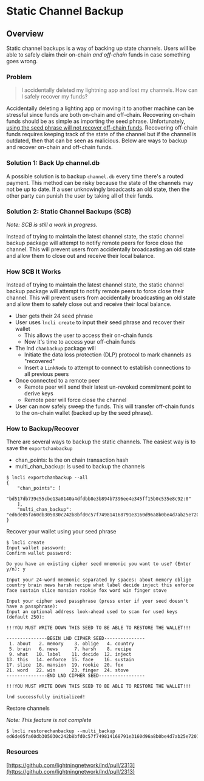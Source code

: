 # Static Channel Backup

## Overview

Static channel backups is a way of backing up state channels. Users will be able to safely claim their on-chain _and_ _off-chain_ funds in case something goes wrong. 

### Problem

> I accidentally deleted my lightning app and lost my channels. How can I safely recover my funds?

Accidentally deleting a lighting app or moving it to another machine can be stressful since funds are both on-chain and off-chain. Recovering on-chain funds should be as simple as importing the seed phrase. Unfortunately, [using the seed phrase will not recover off-chain funds](https://wiki.ion.radar.tech/tech/channels/channel-backups). Recovering off-chain funds requires keeping track of the state of the channel but if the channel is outdated, then that can be seen as malicious. Below are ways to backup and recover on-chain and off-chain funds.

### Solution 1: Back Up channel.db

A possible solution is to backup `channel.db` every time there's a routed payment. This method can be risky because the state of the channels may not be up to date. If a user unknowingly broadcasts an old state, then the other party can punish the user by taking all of their funds.

### Solution 2: Static Channel Backups \(SCB\)

_Note: SCB is still a work in progress._

Instead of trying to maintain the latest channel state, the static channel backup package will attempt to notify remote peers for force close the channel. This will prevent users from accidentally broadcasting an old state and allow them to close out and receive their local balance.

### How SCB It Works

Instead of trying to maintain the latest channel state, the static channel backup package will attempt to notify remote peers to force close their channel. This will prevent users from accidentally broadcasting an old state and allow them to safely close out and receive their local balance.

* User gets their 24 seed phrase
* User uses `lncli create` to input their seed phrase and recover their wallet
  * This allows the user to access their on-chain funds
  * Now it's time to access your off-chain funds
* The lnd `chanbackup` package will
  * Initiate the data loss protection \(DLP\) protocol to mark channels as "recovered"
  * Insert a `LinkNode` to attempt to connect to establish connections to all previous peers
* Once connected to a remote peer
  * Remote peer will send their latest un-revoked commitment point to derive keys
  * Remote peer will force close the channel
* User can now safely sweep the funds. This will transfer off-chain funds to the on-chain wallet \(backed up by the seed phrase\).

### How to Backup/Recover

There are several ways to backup the static channels. The easiest way is to save the `exportchanbackup`

* chan\_points: Is the on chain transaction hash
* multi\_chan\_backup: Is used to backup the channels

```text
$ lncli exportchanbackup --all
{
	"chan_points": [
		"bd517db739c55cbe13a8140a4dfdbb8e3b894b7396ee4e345ff15b0c535e8c92:0"
	],
	"multi_chan_backup": "ed6de05fa60db305030c242b8bfd0c57f749814168791e3160d96a8b0be4d7ab25e72014b1a86f93519abd8f678cadae017d3532faa35f87ee7caa3e88906416c979a761ec4aa1fd429314e9d51cfbfb428b9247ef3eef85fe3f2c3512d4213830c483aec2900626a52d239eaabdc0e8c7a01ee0d6fbe11e38987ba2742efd284d527bb26d6b9db2aebcae9df67dc3639b213525420b6a534d0a3ac2bee6b371ff891d1f0d19085ec97184e25b3122afe338b3fda88a592607cc796ec5e7ee5ea9edd5c8fe0064793b7b551241681bc65a088ed5ab6638"
}
```

Recover your wallet using your seed phrase

```text
$ lncli create
Input wallet password:
Confirm wallet password:

Do you have an existing cipher seed mnemonic you want to use? (Enter y/n): y

Input your 24-word mnemonic separated by spaces: about memory oblige country brain news harsh recipe what label decide inject this enforce face sustain slice mansion rookie fox word win finger stove

Input your cipher seed passphrase (press enter if your seed doesn't have a passphrase):
Input an optional address look-ahead used to scan for used keys (default 250):

!!!YOU MUST WRITE DOWN THIS SEED TO BE ABLE TO RESTORE THE WALLET!!!

---------------BEGIN LND CIPHER SEED---------------
 1. about   2. memory    3. oblige   4. country
 5. brain   6. news      7. harsh    8. recipe
 9. what   10. label    11. decide  12. inject
13. this   14. enforce  15. face    16. sustain
17. slice  18. mansion  19. rookie  20. fox
21. word   22. win      23. finger  24. stove
---------------END LND CIPHER SEED-----------------

!!!YOU MUST WRITE DOWN THIS SEED TO BE ABLE TO RESTORE THE WALLET!!!

lnd successfully initialized!
```

Restore channels

_Note: This feature is not complete_

```
$ lncli restorechanbackup --multi_backup ed6de05fa60db305030c242b8bfd0c57f749814168791e3160d96a8b0be4d7ab25e72014b1a86f93519abd8f678cadae017d3532faa35f87ee7caa3e88906416c979a761ec4aa1fd429314e9d51cfbfb428b9247ef3eef85fe3f2c3512d4213830c483aec2900626a52d239eaabdc0e8c7a01ee0d6fbe11e38987ba2742efd284d527bb26d6b9db2aebcae9df67dc3639b213525420b6a534d0a3ac2bee6b371ff891d1f0d19085ec97184e25b3122afe338b3fda88a592607cc796ec5e7ee5ea9edd5c8fe0064793b7b551241681bc65a088ed5ab6638
```

### Resources

[https://github.com/lightningnetwork/lnd/pull/2313](https://github.com/lightningnetwork/lnd/pull/2313)

